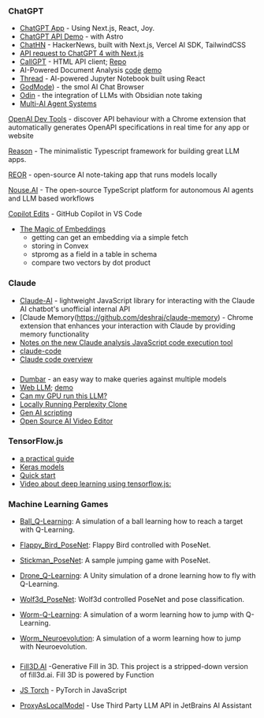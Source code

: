 ### ChatGPT

+ [ChatGPT App](https://github.com/enricoros/nextjs-chatgpt-app) - Using Next.js, React, Joy.  
+ [ChatGPT API Demo](https://github.com/ddiu8081/chatgpt-demo) - with Astro
+ [ChatHN](https://github.com/steven-tey/chathn) - HackerNews, built with Next.js, Vercel AI SDK, TailwindCSS
+ [API request to ChatGPT 4 with Next.js](https://medium.com/@JohanFriedner/make-an-api-request-to-chat-gpt-4-with-next-js-using-javascript-c238b47bd88a)
+ [CallGPT](https://dmingod.github.io/CallGPT/chat_gpt.html) - HTML API client; [Repo](https://github.com/dminGod/CallGPT)
+ AI-Powered Document Analysis [code](https://github.com/pashpashpash/vault-ai/blob/master/README.md)  [demo](https://vault.pash.city/)
+ [Thread](https://github.com/squaredtechnologies/thread) -  AI-powered Jupyter Notebook built using React 
+ [GodMode](https://github.com/smol-ai/GodMode))  - the smol AI Chat Browser
+ [Odin](https://github.com/memgraph/odin) - the integration of LLMs with Obsidian note taking
+ [Multi-AI Agent Systems](https://github.com/metaskills/experts)


[OpenAI Dev Tools](https://github.com/AndrewWalsh/openapi-devtools) - discover API behaviour with a Chrome extension that automatically generates OpenAPI specifications in real time for any app or website

[Reason](https://github.com/try-reason/reason) - The minimalistic Typescript framework for building great LLM apps.

[REOR](https://github.com/reorproject/reor) -  open-source AI note-taking app that runs models locally

[Nouse.AI](https://github.com/TrafficGuard/nous) - The open-source TypeScript platform for autonomous AI agents and LLM based workflows


[Copilot Edits](https://code.visualstudio.com/blogs/2024/11/12/introducing-copilot-edits) - GitHub Copilot in VS Code

+ [The Magic of Embeddings](https://stack.convex.dev/the-magic-of-embeddings)
     + getting can get an embedding via a simple fetch
     + storing in Convex
     + stpromg as a field in a table in schema
     +  compare two vectors by dot product
 
### Claude
+ [Claude-AI](https://github.com/Explosion-Scratch/claude-unofficial-api) - lightweight JavaScript library for interacting with the Claude AI chatbot's unofficial internal API
+ [Claude Memory(https://github.com/deshraj/claude-memory) - Chrome extension that enhances your interaction with Claude by providing memory functionality
+ [Notes on the new Claude analysis JavaScript code execution tool](https://simonwillison.net/2024/Oct/24/claude-analysis-tool/)
+ [claude-code](https://github.com/anthropics/claude-code/tree/main/.devcontainer)
+ [Claude code overview](https://docs.anthropic.com/en/docs/agents-and-tools/claude-code/overview)

###
+ [Dumbar](https://github.com/JerrySievert/Dumbar) - an easy way to make queries against multiple models
+ [Web LLM](https://webllm.mlc.ai/); [demo](https://webllm.mlc.ai/)
+ [Can my GPU run this LLM?](https://github.com/RahulSChand/gpu_poor)
+ [Locally Running Perplexity Clone](https://github.com/nilsherzig/LLocalSearch)
+ [Gen AI scripting](https://microsoft.github.io/genaiscript/)
+ [Open Source AI Video Editor](https://github.com/fal-ai-community/video-starter-kit)



### TensorFlow.js

+ [a practical guide](https://blog.yellowant.com/tensorflow-js-a-practical-guide-2ed58327c455)
+ [Keras models](https://js.tensorflow.org/tutorials/import-keras.html)
+ [Quick start](https://ml5js.org/docs/quick-start)
+ [Video about deep learning using tensorflow.js: ](https://youtu.be/SV-cgdobtTA)

### Machine Learning Games

* [Ball_Q-Learning](https://github.com/Ghassen-Chaabouni/machine_learning_games/tree/master/Ball_Q-Learning): A simulation of a ball learning how to reach a target with Q-Learning.

* [Flappy_Bird_PoseNet](https://github.com/Ghassen-Chaabouni/machine_learning_games/tree/master/Flappy_Bird_PoseNet): Flappy Bird controlled with PoseNet.

* [Stickman_PoseNet](https://github.com/Ghassen-Chaabouni/machine_learning_games/tree/master/Stickman_PoseNet): A sample jumping game with PoseNet.

* [Drone_Q-Learning](https://github.com/Ghassen-Chaabouni/machine_learning_games/tree/master/Unity/Drone_Q-Learning): A Unity simulation of a drone learning how to fly with Q-Learning.

* [Wolf3d_PoseNet](https://github.com/Ghassen-Chaabouni/machine_learning_games/tree/master/Wolf3d_PoseNet): Wolf3d controlled PoseNet and pose classification.

* [Worm-Q-Learning](https://github.com/Ghassen-Chaabouni/machine_learning_games/tree/master/Worm-Q-Learning): A simulation of a worm learning how to jump with Q-Learning.
   
* [Worm_Neuroevolution](https://github.com/Ghassen-Chaabouni/machine_learning_games/tree/master/Worm_Neuroevolution): A simulation of a worm learning how to jump with Neuroevolution.

  ###
* [Fill3D.AI](https://github.com/fill3d/fill) -Generative Fill in 3D. This project is a stripped-down version of fill3d.ai. Fill 3D is powered by Function
* [JS Torch](https://github.com/eduardoleao052/js-torch) - PyTorch in JavaScript
* [ProxyAsLocalModel](https://github.com/Stream29/ProxyAsLocalModel) - Use Third Party LLM API in JetBrains AI Assistant 



